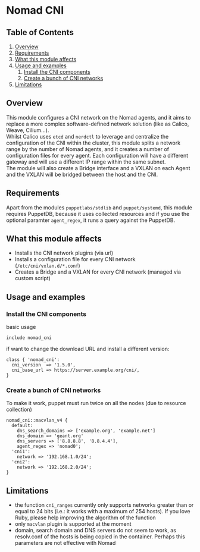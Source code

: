 # Nomad CNI

## Table of Contents

1. [Overview](#overview)
2. [Requirements](#requirements)
3. [What this module affects](#what-this-module-affects)
4. [Usage and examples](#usage-and-examples)
    1. [Install the CNI components](#install-the-cni-components)
    2. [Create a bunch of CNI networks](#create-a-bunch-of-cni-networks)
5. [Limitations](#limitations)

## Overview

This module configures a CNI network on the Nomad agents, and it aims to replace a more complex software-defined network solution (like as Calico, Weave, Cilium...).\
Whilst Calico uses `etcd` and `nerdctl` to leverage and centralize the configuration of the CNI within the cluster, this module splits a network range by the number of Nomad agents, and it creates a number of configuration files for every agent. Each configuration will have a different gateway and will use a different IP range within the same subnet.\
The module will also create a Bridge interface and a VXLAN on each Agent and the VXLAN will be bridged between the host and the CNI.

## Requirements

Apart from the modules `puppetlabs/stdlib` and `puppet/systemd`, this module requires PuppetDB, because it uses collected resources and if you use the optional paramter `agent_regex`, it runs a query against the PuppetDB.

## What this module affects <a name="what-this-module-affects"></a>

* Installs the CNI network plugins (via url)
* Installs a configuration file for every CNI network (`/etc/cni/vxlan.d/*.conf`)
* Creates a Bridge and a VXLAN for every CNI network (managed via custom script)

## Usage and examples <a name="usage-and-examples"></a>

### Install the CNI components

basic usage

```puppet
include nomad_cni
```

if want to change the download URL and install a different version:

```puppet
class { 'nomad_cni':
  cni_version  => '1.5.0',
  cni_base_url => https://server.example.org/cni/,
}
```

### Create a bunch of CNI networks

To make it work, puppet must run twice on all the nodes (due to resource collection)

```puppet
nomad_cni::macvlan_v4 {
  default:
    dns_search_domains => ['example.org', 'example.net']
    dns_domain => 'geant.org'
    dns_servers => ['8.8.8.8', '8.8.4.4'],
    agent_regex => 'nomad0';
  'cni1':
    network => '192.168.1.0/24';
  'cni2':
    network => '192.168.2.0/24';
}
```

## Limitations

* the function `cni_ranges` currently only supports networks greater than or equal to 24 bits (i.e.: it works with a maximum of 254 hosts). If you love Ruby, please help improving the algorithm of the function
* only `macvlan` plugin is supported at the moment
* domain, search domain and DNS servers do not seem to work, as resolv.conf of the hosts is being copied in the container. Perhaps this parameters are not effective with Nomad
